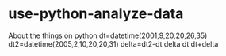 # use-python-analyze-data
About the things on python
dt=datetime(2001,9,20,20,26,35)
dt2=datetime(2005,2,10,20,20,31)
delta=dt2-dt
delta
dt
dt+delta
